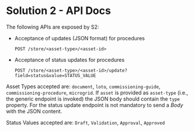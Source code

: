 # Solution 2 - API Docs

The following APIs are exposed by S2: 
- Acceptance of updates (JSON format) for procedures
  ```
  POST /store/<asset-type>/<asset-id>
  ```
- Acceptance of status updates for procedures 
  ```
  POST /store/<asset-type>/<asset-id>/update?field=status&value=STATUS_VALUE
  ```

Asset Types accepted are: `document`, `loto`, `commissioning-guide`, `commissioning-procedure`, `microgrid`. If `asset` is provided as `asset-type` (i.e., the generic endpoint is invoked) the JSON body should contain the `type` property. For the status update endpoint is not mandatory to send a _Body_ with the JSON content.

Status Values accepted are: `Draft`, `Validation`, `Approval`, `Approved`
